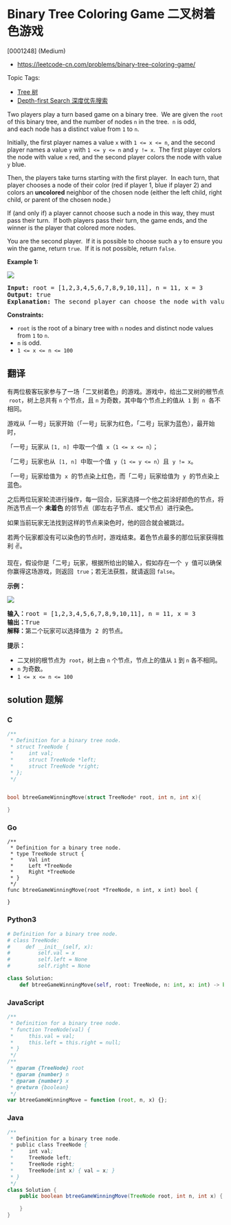 # Binary Tree Coloring Game 二叉树着色游戏

[0001248] (Medium)

- https://leetcode-cn.com/problems/binary-tree-coloring-game/

Topic Tags:

- [Tree 树](https://leetcode-cn.com/tag/tree/)
- [Depth-first Search 深度优先搜索](https://leetcode-cn.com/tag/depth-first-search/)

Two players play a turn based game on a binary tree.  We are given the `root` of this binary tree, and the number of nodes `n` in the tree.  `n` is odd, and each node has a distinct value from `1` to `n`.

Initially, the first player names a value `x` with `1 <= x <= n`, and the second player names a value `y` with `1 <= y <= n` and `y != x`.  The first player colors the node with value `x` red, and the second player colors the node with value `y` blue.

Then, the players take turns starting with the first player.  In each turn, that player chooses a node of their color (red if player 1, blue if player 2) and colors an **uncolored** neighbor of the chosen node (either the left child, right child, or parent of the chosen node.)

If (and only if) a player cannot choose such a node in this way, they must pass their turn.  If both players pass their turn, the game ends, and the winner is the player that colored more nodes.

You are the second player.  If it is possible to choose such a `y` to ensure you win the game, return `true`.  If it is not possible, return `false`.

**Example 1:**

![](https://assets.leetcode.com/uploads/2019/08/01/1480-binary-tree-coloring-game.png)

<pre><strong>Input:</strong> root = [1,2,3,4,5,6,7,8,9,10,11], n = 11, x = 3
<strong>Output:</strong> true
<strong>Explanation: </strong>The second player can choose the node with value 2.
</pre>

**Constraints:**

- `root` is the root of a binary tree with `n` nodes and distinct node values from `1` to `n`.
- `n` is odd.
- `1 <= x <= n <= 100`

## 翻译

有两位极客玩家参与了一场「二叉树着色」的游戏。游戏中，给出二叉树的根节点  `root`，树上总共有 `n` 个节点，且 `n` 为奇数，其中每个节点上的值从  `1` 到  `n`  各不相同。

游戏从「一号」玩家开始（「一号」玩家为红色，「二号」玩家为蓝色），最开始时，

「一号」玩家从 `[1, n]`  中取一个值  `x`（`1 <= x <= n`）；

「二号」玩家也从  `[1, n]`  中取一个值  `y`（`1 <= y <= n`）且  `y != x`。

「一号」玩家给值为  `x`  的节点染上红色，而「二号」玩家给值为  `y`  的节点染上蓝色。

之后两位玩家轮流进行操作，每一回合，玩家选择一个他之前涂好颜色的节点，将所选节点一个 **未着色** 的邻节点（即左右子节点、或父节点）进行染色。

如果当前玩家无法找到这样的节点来染色时，他的回合就会被跳过。

若两个玩家都没有可以染色的节点时，游戏结束。着色节点最多的那位玩家获得胜利 ✌️。

现在，假设你是「二号」玩家，根据所给出的输入，假如存在一个  `y`  值可以确保你赢得这场游戏，则返回  `true`；若无法获胜，就请返回 `false`。

**示例：**

**![](https://assets.leetcode-cn.com/aliyun-lc-upload/uploads/2019/08/04/1480-binary-tree-coloring-game.png)**

<pre><strong>输入：</strong>root = [1,2,3,4,5,6,7,8,9,10,11], n = 11, x = 3
<strong>输出：</strong>True
<strong>解释：</strong>第二个玩家可以选择值为 2 的节点。
</pre>

**提示：**

- 二叉树的根节点为  `root`，树上由 `n` 个节点，节点上的值从 `1` 到 `n` 各不相同。
- `n` 为奇数。
- `1 <= x <= n <= 100`

## solution 题解

### C

```c
/**
 * Definition for a binary tree node.
 * struct TreeNode {
 *     int val;
 *     struct TreeNode *left;
 *     struct TreeNode *right;
 * };
 */


bool btreeGameWinningMove(struct TreeNode* root, int n, int x){

}


```

### Go

```golang
/**
 * Definition for a binary tree node.
 * type TreeNode struct {
 *     Val int
 *     Left *TreeNode
 *     Right *TreeNode
 * }
 */
func btreeGameWinningMove(root *TreeNode, n int, x int) bool {

}
```

### Python3

```python
# Definition for a binary tree node.
# class TreeNode:
#     def __init__(self, x):
#         self.val = x
#         self.left = None
#         self.right = None

class Solution:
    def btreeGameWinningMove(self, root: TreeNode, n: int, x: int) -> bool:

```

### JavaScript

```javascript
/**
 * Definition for a binary tree node.
 * function TreeNode(val) {
 *     this.val = val;
 *     this.left = this.right = null;
 * }
 */
/**
 * @param {TreeNode} root
 * @param {number} n
 * @param {number} x
 * @return {boolean}
 */
var btreeGameWinningMove = function (root, n, x) {};
```

### Java

```java
/**
 * Definition for a binary tree node.
 * public class TreeNode {
 *     int val;
 *     TreeNode left;
 *     TreeNode right;
 *     TreeNode(int x) { val = x; }
 * }
 */
class Solution {
    public boolean btreeGameWinningMove(TreeNode root, int n, int x) {

    }
}
```
